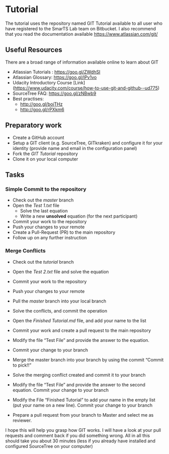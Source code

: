 # Tutorial

The tutorial uses the repository named GIT Tutorial available to all user who have registered to the SmarTS Lab team on Bitbucket.
I also recommend that you read the documentation available https://www.atlassian.com/git/

## Useful Resources
There are a broad range of information available online to learn about GIT

- Atlassian Tutorials : https://goo.gl/ZWdhSI
- Atlassian Glossary: https://goo.gl/IPv1vo
- Udacity Introductory Course [Link] (https://www.udacity.com/course/how-to-use-git-and-github--ud775)
- SourceTree FAQ: https://goo.gl/zNBwb9
- Best practises:
  - http://goo.gl/bojTHz
  - http://goo.gl/rPXkm6

## Preparatory work

- Create a GitHub account
- Setup a GIT client (e.g. SourceTree, GITkraken) and configure it for your identity (provide name and email in the configuration panel)
- Fork the *GIT Tutorial* repository
- Clone it on your local computer

## Tasks

### Simple Commit to the repository

- Check out the *master* branch
- Open the *Test 1.txt* file
  -  Solve the last equation
  -  Write a new **unsolved** equation (for the next participant)
- Commit your work to the repository
- Push your changes to your remote
- Create a Pull-Request (PR) to the main repository
- Follow up on any further instruction

### Merge Conflicts

- Check out the *tutorial* branch
- Open the *Test 2.txt* file and solve the equation
- Commit your work to the repository
- Push your changes to your remote
- Pull the *master* branch into your local branch
- Solve the conflicts, and commit the operation
- Open the *Finished Tutorial.md* file, and add your name to the list
- Commit your work and create a pull request to the main repository


- Modify the file “Test File” and provide the answer to the equation.
- Commit your change to your branch
- Merge the master branch into your branch by using the commit “Commit to pick!!”
- Solve the merging conflict created and commit it to your branch
- Modify the file “Test File” and provide the answer to the second equation. Commit your change to your branch
- Modify the File “Finished Tutorial” to add your name in the empty list (put your name on a new line). Commit your change to your branch
- Prepare a pull request from your branch to Master and select me as reviewer.

I hope this will help you grasp how GIT works. I will have a look at your pull requests and comment back if you did something wrong.
All in all this should take you about 30 minutes (less if you already have installed and configured SourceTree on your computer)
